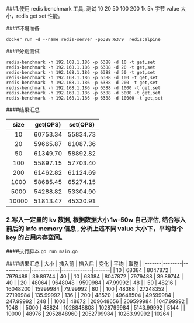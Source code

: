 
###1.使用 redis benchmark 工具, 测试 10 20 50 100 200 1k 5k 字节 value 大小，redis get set 性能。

####环境准备

```
docker run -d --name redis-server -p6388:6379  redis:alpine
```

####分别测试
```
redis-benchmark -h 192.168.1.186 -p 6388 -d 10 -t get,set
redis-benchmark -h 192.168.1.186 -p 6388 -d 20 -t get,set
redis-benchmark -h 192.168.1.186 -p 6388 -d 50 -t get,set
redis-benchmark -h 192.168.1.186 -p 6388 -d 100 -t get,set
redis-benchmark -h 192.168.1.186 -p 6388 -d 200 -t get,set
redis-benchmark -h 192.168.1.186 -p 6388 -d 1000 -t get,set
redis-benchmark -h 192.168.1.186 -p 6388 -d 5000 -t get,set
redis-benchmark -h 192.168.1.186 -p 6388 -d 10000 -t get,set
```


####结果汇总

| size  | get(QPS) | set(QPS) |
|:-----:|:--------:|:--------:|
|  10   | 60753.34 | 55834.73 |
|  20   | 59665.87 | 61087.36 |
|  50   | 61349.70 | 58892.82 |
|  100  | 55897.15 | 57703.40 |
|  200  | 61462.82 | 61124.69 |
| 1000  | 58685.45 | 65274.15 |
| 5000  | 54288.82 | 53304.90 |
| 10000 | 51813.47 | 45330.91 |

### 2.写入一定量的 kv 数据, 根据数据大小 1w-50w 自己评估, 结合写入前后的 info memory 信息 , 分析上述不同 value 大小下，平均每个 key 的占用内存空间。

####执行脚本
```go run main.go```

####结果汇总
| 大小    | 插入前    | 插入后        | 变化         | 平均          | 取整    |
|-------|--------|------------|------------|-------------|-------|
| 10    | 68384  | 8047872    | 7979488    | 39.89744    | 40    |
| 10    | 68384  | 8047872    | 7979488    | 39.89744    | 40    |
| 20    | 48064  | 9648048    | 9599984    | 47.99992    | 48    |
| 50    | 48216  | 16048200   | 15999984   | 79.99992    | 80    |
| 100   | 48368  | 27248352   | 27199984   | 135.99992   | 136   |
| 200   | 48520  | 49648504   | 49599984   | 247.99992   | 248   |
| 1000  | 48672  | 209648656  | 209599984  | 1047.99992  | 1048  |
| 5000  | 48824  | 1028848808 | 1028799984 | 5143.99992  | 5144  |
| 10000 | 48976  | 2052848960 | 2052799984 | 10263.99992 | 10264 |
